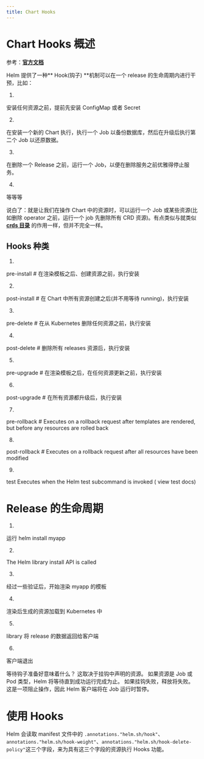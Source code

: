 ```yaml
---
title: Chart Hooks
---
```


# Chart Hooks 概述

参考：[**官方文档**](https://helm.sh/docs/topics/charts_hooks/)

Helm 提供了一种** Hook(钩子) **机制可以在一个 release 的生命周期内进行干预，比如：

1.

安装任何资源之前，提前先安装 ConfigMap 或者 Secret

2.

在安装一个新的 Chart 执行，执行一个 Job 以备份数据库，然后在升级后执行第二个 Job 以还原数据。

3.

在删除一个 Release 之前，运行一个 Job，以便在删除服务之前优雅得停止服务。

4.

等等等

说白了：就是让我们在操作 Chart 中的资源时，可以运行一个 Job 或某些资源(比如删除 operator 之前，运行一个 job 先删除所有 CRD 资源)。有点类似与就类似 [**crds 目录**](https://www.teambition.com/project/5f90e312755d8a00446050eb/app/5eba5fba6a92214d420a3219/workspaces/5f90e312c800160016ea22fb/docs/5fae78274cc5830001b9bbd6?scroll-to-block=5fae7842875a1b0329e90945) 的作用一样，但并不完全一样。

## Hooks 种类

1.

pre-install # 在渲染模板之后、创建资源之前，执行安装

2.

post-install # 在 Chart 中所有资源创建之后(并不用等待 running)，执行安装

3.

pre-delete # 在从 Kubernetes 删除任何资源之前，执行安装

4.

post-delete # 删除所有 releases 资源后，执行安装

5.

pre-upgrade # 在渲染模板之后，在任何资源更新之前，执行安装

6.

post-upgrade # 在所有资源都升级后，执行安装

7.

pre-rollback # Executes on a rollback request after templates are rendered, but before any resources are rolled back

8.

post-rollback # Executes on a rollback request after all resources have been modified

9.

test Executes when the Helm test subcommand is invoked ( view test docs)

# Release 的生命周期

1.

运行 helm install myapp

2.

The Helm library install API is called

3.

经过一些验证后，开始渲染 myapp 的模板

4.

渲染后生成的资源加载到 Kubernetes 中

5.

library 将 release 的数据返回给客户端

6.

客户端退出

等待钩子准备好意味着什么？ 这取决于挂钩中声明的资源。 如果资源是 Job 或 Pod 类型，Helm 将等待直到成功运行完成为止。 如果挂钩失败，释放将失败。 这是一项阻止操作，因此 Helm 客户端将在 Job 运行时暂停。

# 使用 Hooks

Helm 会读取 manifest 文件中的 `.annotations."helm.sh/hook"`、`annotations."helm.sh/hook-weight"`、`annotations."helm.sh/hook-delete-policy"`这三个字段，来为具有这三个字段的资源执行 Hooks 功能。
